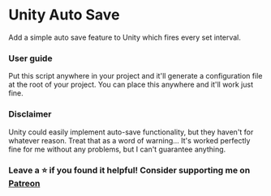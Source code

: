 # Unity Auto Save
Add a simple auto save feature to Unity which fires every set interval. 

### User guide<br>
Put this script anywhere in your project and it'll generate a configuration file at the root of your project. You can place this anywhere and it'll work just fine. 

### Disclaimer
Unity could easily implement auto-save functionality, but they haven't for whatever reason. Treat that as a word of warning... It's worked perfectly fine for me without any problems, but I can't guarantee anything.

### Leave a ⭐ if you found it helpful! Consider supporting me on [Patreon](https://www.patreon.com/tarodev)

